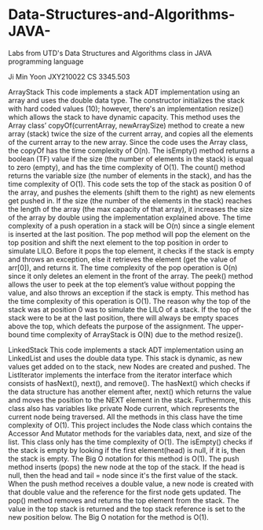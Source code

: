 # Data-Structures-and-Algorithms-JAVA-
Labs from UTD's Data Structures and Algorithms class in JAVA programming language

Ji Min Yoon
JXY210022
CS 3345.503

ArrayStack
This code implements a stack ADT implementation using an array and uses the double data type. The constructor initializes the stack with hard coded values (10); however, there's an implementation resize() which allows the stack to have dynamic capacity. 
This method uses the Array class’ copyOf(currentArray, newArraySize) method to create a new array (stack) twice the size of the current array, and copies all the elements of the current array to the new array. Since the code uses the Array class, the copyOf has the time complexity of O(n).
The isEmpty() method returns a boolean (TF) value if the size (the number of elements in the stack) is equal to zero (empty), and has the time complexity of O(1).
The count() method returns the variable size (the number of elements in the stack), and has the time complexity of O(1).
This code sets the top of the stack as position 0 of the array, and pushes the elements (shift them to the right) as new elements get pushed in. If the size (the number of the elements in the stack) reaches the length of the array (the max capacity of that array), it increases the size of the array by double using the implementation explained above. The time complexity of a push operation in a stack will be O(n) since a single element is inserted at the last position. 
The pop method will pop the element on the top position and shift the next element to the top position in order to simulate LILO. Before it pops the top element, it checks if the stack is empty and throws an exception, else it retrieves the element (get the value of arr[0]), and returns it. The time complexity of the pop operation is O(n) since it only deletes an element in the front of the array. 
The peek() method allows the user to peek at the top element’s value without popping the value, and also throws an exception if the stack is empty. This method has the time complexity of this operation is O(1). The reason why the top of the stack was at position 0 was to simulate the LILO of a stack. If the top of the stack were to be at the last position, there will always be empty spaces above the top, which defeats the purpose of the assignment. The upper-bound time complexity of ArrayStack is O(N) due to the method resize().



LinkedStack
This code implements a stack ADT implementation using an LinkedList and uses the double data type. This stack is dynamic, as new values get added on to the stack, new Nodes are created and pushed.
The ListIterator implements the interface from the iterator interface which consists of hasNext(), next(), and remove(). The hasNext() which checks if the data structure has another element after, next() which returns the value and moves the position to the NEXT element in the stack. Furthermore, this class also has variables like private Node current, which represents the current node being traversed. All the methods in this class have the time complexity of O(1).
This project includes the Node class which contains the Accessor And Mutator methods for the variables data, next, and size of the list. This class only has the time complexity of O(1). 
The isEmpty() checks if the stack is empty by looking if the first element(head) is null, if it is, then the stack is empty. The Big O notation for this method is O(1). 
The push method inserts (pops) the new node at the top of the stack. If the head is null, then the head and tail = node since it's the first value of the stack. When the push method receives a double value, a new node is created with that double value and the reference for the first node gets updated. 
The pop() method removes and returns the top element from the stack. The value in the top stack is returned and the top stack reference is set to the new position below. The Big O notation for the method is O(1). 
